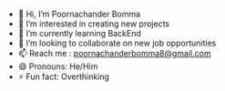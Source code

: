 - 👋 Hi, I’m Poornachander Bomma
- 👀 I’m interested in creating new projects
- 🌱 I’m currently learning BackEnd
- 💞️ I’m looking to collaborate on new job opportunities
- 📫 Reach me : poornachanderbomma8@gmail.com
- 😄 Pronouns: He/Him
- ⚡ Fun fact: Overthinking

<!---
poornachander8/poornachander8 is a ✨ special ✨ repository because its `README.md` (this file) appears on your GitHub profile.
You can click the Preview link to take a look at your changes.
--->
